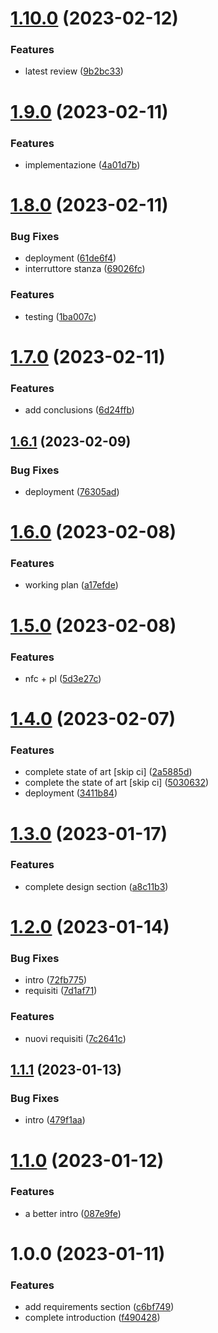 # [1.10.0](https://github.com/eco-trip/SC-report/compare/v1.9.0...v1.10.0) (2023-02-12)


### Features

* latest review ([9b2bc33](https://github.com/eco-trip/SC-report/commit/9b2bc335bb2ced58ea438ba14f0765c6f9efbb39))

# [1.9.0](https://github.com/eco-trip/SC-report/compare/v1.8.0...v1.9.0) (2023-02-11)


### Features

* implementazione ([4a01d7b](https://github.com/eco-trip/SC-report/commit/4a01d7b67b9c7cb570513c7a3fd074b281e3640b))

# [1.8.0](https://github.com/eco-trip/SC-report/compare/v1.7.0...v1.8.0) (2023-02-11)


### Bug Fixes

* deployment ([61de6f4](https://github.com/eco-trip/SC-report/commit/61de6f4a6b8ee03777b801215e1f5cc97c2731ca))
* interruttore stanza ([69026fc](https://github.com/eco-trip/SC-report/commit/69026fc0636d67fd63d22154c10084b1cfe63363))


### Features

* testing ([1ba007c](https://github.com/eco-trip/SC-report/commit/1ba007c651ef41a5d60d8469ea19372cf5d98ec2))

# [1.7.0](https://github.com/eco-trip/SC-report/compare/v1.6.1...v1.7.0) (2023-02-11)


### Features

* add conclusions ([6d24ffb](https://github.com/eco-trip/SC-report/commit/6d24ffbc880fc8fc438cf14ab3ed42ff94aceb2a))

## [1.6.1](https://github.com/eco-trip/SC-report/compare/v1.6.0...v1.6.1) (2023-02-09)


### Bug Fixes

* deployment ([76305ad](https://github.com/eco-trip/SC-report/commit/76305ad8aebe15e88a90d13157da0a0b003e484f))

# [1.6.0](https://github.com/eco-trip/SC-report/compare/v1.5.0...v1.6.0) (2023-02-08)


### Features

* working plan ([a17efde](https://github.com/eco-trip/SC-report/commit/a17efdec78adde54c44e04638092af6981254aee))

# [1.5.0](https://github.com/eco-trip/SC-report/compare/v1.4.0...v1.5.0) (2023-02-08)


### Features

* nfc + pl ([5d3e27c](https://github.com/eco-trip/SC-report/commit/5d3e27c1f205d2e4989454caa1cfc01d54e8c7ce))

# [1.4.0](https://github.com/eco-trip/SC-report/compare/v1.3.0...v1.4.0) (2023-02-07)


### Features

* complete state of art [skip ci] ([2a5885d](https://github.com/eco-trip/SC-report/commit/2a5885d71e7a4b21a119d1ac74d7b5c5a45e7e85))
* complete the state of art [skip ci] ([5030632](https://github.com/eco-trip/SC-report/commit/50306322ca118ee81e24d9be8f0141e1851929f3))
* deployment ([3411b84](https://github.com/eco-trip/SC-report/commit/3411b84712db368a1c379cd2b1a273ebe119f820))

# [1.3.0](https://github.com/eco-trip/SC-report/compare/v1.2.0...v1.3.0) (2023-01-17)


### Features

* complete design section ([a8c11b3](https://github.com/eco-trip/SC-report/commit/a8c11b3607f043e6421b246f42aec6bee1646fce))

# [1.2.0](https://github.com/eco-trip/SC-report/compare/v1.1.1...v1.2.0) (2023-01-14)


### Bug Fixes

* intro ([72fb775](https://github.com/eco-trip/SC-report/commit/72fb7757bd722a7f4c226352bae832a8ace61214))
* requisiti ([7d1af71](https://github.com/eco-trip/SC-report/commit/7d1af716ec5bdeb78ebd73426b1581f14853573e))


### Features

* nuovi requisiti ([7c2641c](https://github.com/eco-trip/SC-report/commit/7c2641c4e7c01f5bae447b17c98eaec9399b545a))

## [1.1.1](https://github.com/eco-trip/SC-report/compare/v1.1.0...v1.1.1) (2023-01-13)


### Bug Fixes

* intro ([479f1aa](https://github.com/eco-trip/SC-report/commit/479f1aa30ccdc3d9b1fc4cd69bdcd4c042d72475))

# [1.1.0](https://github.com/eco-trip/SC-report/compare/v1.0.0...v1.1.0) (2023-01-12)


### Features

* a better intro ([087e9fe](https://github.com/eco-trip/SC-report/commit/087e9fecf792274f80bee2f232827492038606e0))

# 1.0.0 (2023-01-11)


### Features

* add requirements section ([c6bf749](https://github.com/eco-trip/SC-report/commit/c6bf749d28658cc9fa6296f49db5eba22d923f07))
* complete introduction ([f490428](https://github.com/eco-trip/SC-report/commit/f490428d26174fd369931396727b2135887af8b1))
